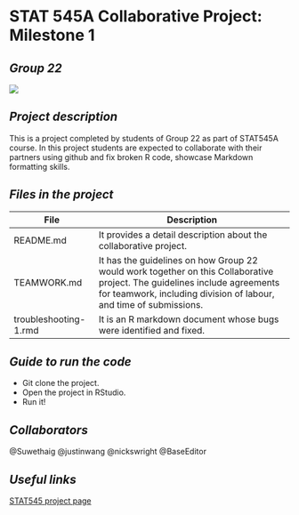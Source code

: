 # STAT 545A Collaborative Project: Milestone 1
## _Group 22_

![](https://stat545.stat.ubc.ca/authors/stat545/avatar_huf4717ac7bb02e1e6e71c93d598be4e8c_207639_250x250_fill_lanczos_center_3.png)  

## _Project description_ 
This is a project completed by students of Group 22 as part of STAT545A course. In this project students are expected to collaborate with their partners using github and fix broken R code, showcase Markdown formatting skills.

## _Files in the project_
| File                  | Description                                                                                                                                                                                     |
|-----------------------|-------------------------------------------------------------------------------------------------------------------------------------------------------------------------------------------------|
| README.md             | It provides a detail description about the collaborative project.                                                                                                                               |
| TEAMWORK.md           | It has the guidelines on how Group 22 would work together on this Collaborative project. The guidelines include agreements for teamwork, including division of labour, and time of submissions. |
| troubleshooting-1.rmd | It is an R markdown document whose bugs were identified and fixed.                                                                                                                              |
## _Guide to run the code_
* Git clone the project.
* Open the project in RStudio. 
* Run it!

## _Collaborators_
@Suwethaig
@justinwang
@nickswright
@BaseEditor

## _Useful links_
[STAT545 project page](https://stat545.stat.ubc.ca/collaborative-project/milestone1/)
